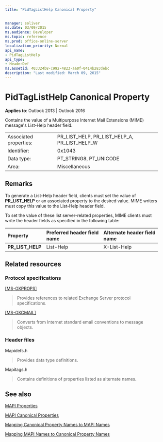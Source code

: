```yaml
---
title: "PidTagListHelp Canonical Property"
 
 
manager: soliver
ms.date: 03/09/2015
ms.audience: Developer
ms.topic: reference
ms.prod: office-online-server
localization_priority: Normal
api_name:
- PidTagListHelp
api_type:
- HeaderDef
ms.assetid: 403324b8-c992-4823-aa0f-0414b283debc
description: "Last modified: March 09, 2015"
---
```


# PidTagListHelp Canonical Property

  
  
**Applies to**: Outlook 2013 | Outlook 2016 
  
Contains the value of a Multipurpose Internet Mail Extensions (MIME) message's List-Help header field.
  
|||
|:-----|:-----|
|Associated properties:  <br/> |PR_LIST_HELP, PR_LIST_HELP_A, PR_LIST_HELP_W  <br/> |
|Identifier:  <br/> |0x1043  <br/> |
|Data type:  <br/> |PT_STRING8, PT_UNICODE  <br/> |
|Area:  <br/> |Miscellaneous  <br/> |
   
## Remarks

To generate a List-Help header field, clients must set the value of **PR_LIST_HELP** or an associated property to the desired value. MIME writers must copy this value to the List-Help header field. 
  
To set the value of these list server-related properties, MIME clients must write the header fields as specified in the following table:
  
|**Property**|**Preferred header field name**|**Alternate header field name**|
|:-----|:-----|:-----|
|**PR_LIST_HELP** <br/> |List-Help  <br/> |X-List-Help  <br/> |
   
## Related resources

### Protocol specifications

[[MS-OXPROPS]](http://msdn.microsoft.com/library/f6ab1613-aefe-447d-a49c-18217230b148%28Office.15%29.aspx)
  
> Provides references to related Exchange Server protocol specifications.
    
[[MS-OXCMAIL]](http://msdn.microsoft.com/library/b60d48db-183f-4bf5-a908-f584e62cb2d4%28Office.15%29.aspx)
  
> Converts from Internet standard email conventions to message objects.
    
### Header files

Mapidefs.h
  
> Provides data type definitions.
    
Mapitags.h
  
> Contains definitions of properties listed as alternate names.
    
## See also



[MAPI Properties](mapi-properties.md)
  
[MAPI Canonical Properties](mapi-canonical-properties.md)
  
[Mapping Canonical Property Names to MAPI Names](mapping-canonical-property-names-to-mapi-names.md)
  
[Mapping MAPI Names to Canonical Property Names](mapping-mapi-names-to-canonical-property-names.md)

